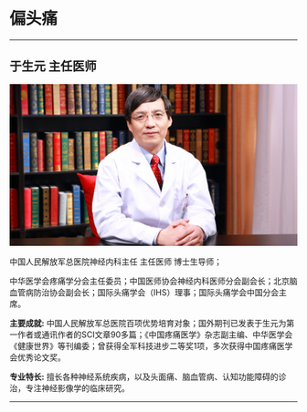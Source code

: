 # 偏头痛

---

## 于生元 主任医师

![1679212147303](image/c03_069/1679212147303.png)

中国人民解放军总医院神经内科主任 主任医师 博士生导师；

中华医学会疼痛学分会主任委员；中国医师协会神经内科医师分会副会长；北京脑血管病防治协会副会长；国际头痛学会（IHS）理事；国际头痛学会中国分会主席。


**主要成就:** 中国人民解放军总医院百项优势培育对象；国外期刊已发表于生元为第一作者或通讯作者的SCI文章90多篇；《中国疼痛医学》杂志副主编、中华医学会《健康世界》等刊编委；曾获得全军科技进步二等奖1项，多次获得中国疼痛医学会优秀论文奖。


**专业特长:** 擅长各种神经系统疾病，以及头面痛、脑血管病、认知功能障碍的诊治，专注神经影像学的临床研究。

---
